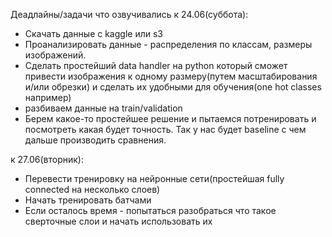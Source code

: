 Деадлайны/задачи что озвучивались
к 24.06(суббота):
- Скачать данные с kaggle или s3
- Проанализировать данные - распределения по классам, размеры изображений.
- Сделать простейший data handler на python который сможет привести изображения к одному размеру(путем масштабирования и/или обрезки) и сделать их удобными для обучения(one hot classes например)
- разбиваем данные на train/validation
- Берем какое-то простейшее решение и пытаемся потренировать и посмотреть какая будет точность. Так у нас будет baseline c чем дальше производить сравнения.

к 27.06(вторник):
- Перевести тренировку на нейронные сети(простейшая fully connected на несколько слоев)
- Начать тренировать батчами
- Если осталось время - попытаться разобраться что такое сверточные слои и начать использовать их
